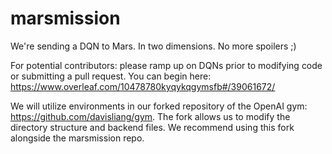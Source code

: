 # marsmission
We're sending a DQN to Mars. In two dimensions. No more spoilers ;)

For potential contributors: please ramp up on DQNs prior to modifying code or submitting a pull request. You can begin here: https://www.overleaf.com/10478780kyqykqgymsfb#/39061672/

We will utilize environments in our forked repository of the OpenAI gym: https://github.com/davisliang/gym. The fork allows us to modify the directory structure and backend files. We recommend using this fork alongside the marsmission repo.
